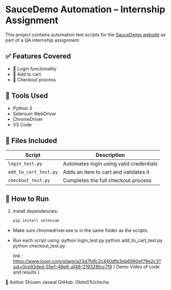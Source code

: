 # SauceDemo Automation – Internship Assignment

This project contains automation test scripts for the [SauceDemo website](https://www.saucedemo.com) as part of a QA internship assignment.

## ✅ Features Covered

- 🔐 Login functionality
- 🛒 Add to cart
- 🧾 Checkout process

## 🧰 Tools Used

- Python 3
- Selenium WebDriver
- ChromeDriver
- VS Code

## 📁 Files Included

| Script | Description |
|--------|-------------|
| `login_test.py` | Automates login using valid credentials |
| `add_to_cart_test.py` | Adds an item to cart and validates it |
| `checkout_test.py` | Completes the full checkout process |

## 🚀 How to Run

1. Install dependencies:
   ```bash
   pip install selenium

- Make sure chromedriver.exe is in the same folder as the scripts.

- Run each script using:
python login_test.py
python add_to_cart_test.py
python checkout_test.py

  link : https://www.loom.com/share/a23d7fdfc2c440dfb3eb6990ef79e2c3?sid=0ce93ded-55e1-48e6-a148-219328fcc7f9 ( Demo Video of code and results )


📝 Author
Shivam Jaswal
GitHub: Obito01Uchicha
